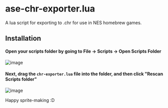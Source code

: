 # ase-chr-exporter.lua
A lua script for exporting to .chr for use in NES homebrew games. 
## Installation 
#### Open your scripts folder by going to File -> Scripts -> Open Scripts Folder

![image](https://github.com/nick-1666/ase-chr-exporter.lua/assets/67550680/399d2a34-2a52-4b6a-8e2a-bb1f6f4715ca)

#### Next, drag the `chr-exporter.lua` file into the folder, and then click "Rescan Scripts folder"

![image](https://github.com/nick-1666/ase-chr-exporter.lua/assets/67550680/5999895f-3f9e-4634-bdb9-59a0c2bc3172)

Happy sprite-making :D
